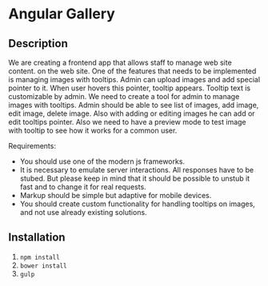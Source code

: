 # Angular Gallery

<h2> Description </h2>
We are creating a frontend app that allows staff to manage web site content. on the web site. One of the features that needs to be implemented is managing images with tooltips.  Admin can upload images and add special pointer to it. When user hovers this pointer, tooltip appears. Tooltip text is customizable by admin.  We need to create a tool for admin to manage images with tooltips. Admin should be able to see list of images, add image, edit image, delete image. Also with adding or editing images he can add or edit tooltips pointer. Also we need to have a preview mode to test image with tooltip to see how it works for a common user.

Requirements:
<ul>
<li>You should use one of the modern js frameworks.</li>
<li>It is necessary to emulate server interactions. All responses have to be stubed. But please keep in mind that it should be possible to unstub it fast and to change it for real requests.</li>
<li>Markup should be simple but adaptive for mobile devices.</li>
<li>You should create custom functionality for handling tooltips on images, and not use already existing solutions.</li>
</ul>

<h2> Installation </h2>
<ol>
<li><code>npm install</code></li>
<li><code>bower install</code></li>
<li><code>gulp</code></li>
</ol>


